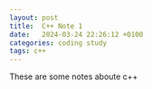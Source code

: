 ```yaml
---
layout: post
title:  C++ Note 1
date:   2024-03-24 22:26:12 +0100
categories: coding study
tags: c++
---
```

These are some notes aboute c++
